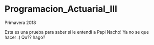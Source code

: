 # Programacion_Actuarial_III
Primavera 2018

Esta es una prueba para saber si le entendi a Papi Nacho! Ya no se que hacer :( Qu?? hago?
